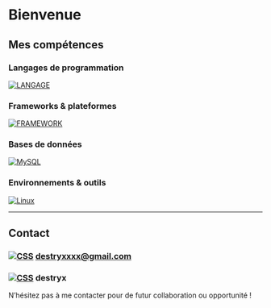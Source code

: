 # Bienvenue

## Mes compétences

### Langages de programmation

[![LANGAGE](https://skillicons.dev/icons?i=lua,c,cpp,md,html,css,php,js)](https://skillicons.dev) &nbsp;

### Frameworks & plateformes

[![FRAMEWORK](https://skillicons.dev/icons?i=symfony,docker,nginx,apache)](https://skillicons.dev)

### Bases de données

[![MySQL](https://skillicons.dev/icons?i=mysql)](https://skillicons.dev)  

### Environnements & outils

[![Linux](https://skillicons.dev/icons?i=ubuntu,windows,bash,nodejs,qt,github,gitlab)](https://skillicons.dev) &nbsp;

---

## Contact

### [![CSS](https://skillicons.dev/icons?i=gmail)](https://skillicons.dev) **[destryxxxx@gmail.com](destryxxxx@gmail.com)**
### [![CSS](https://skillicons.dev/icons?i=discord)](https://skillicons.dev) **destryx**

N’hésitez pas à me contacter pour de futur collaboration ou opportunité !

